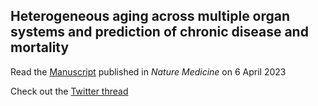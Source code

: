 
## Heterogeneous aging across multiple organ systems and prediction of chronic disease and mortality
Read the [Manuscript](https://www.nature.com/articles/s41591-023-02296-6.epdf?sharing_token=cxmOtB1Iw_MbDd2U0lSEgNRgN0jAjWel9jnR3ZoTv0OWodFeghpV2Eg7h1VHME-JZpRoMXLtUkOa8OhkD13Q0SO8-S7SkW1ddRzEn1NQfSQjJ2aBqF0AEuA4NdWU5Qr_sqqOrk0E-Q96-y8cyUDsvaayrR0tRrOmDMKlhvwE7Wo%3D) published in *Nature Medicine* on 6 April 2023

Check out the [Twitter thread](https://twitter.com/yetianmed/status/1644131810992066561)
